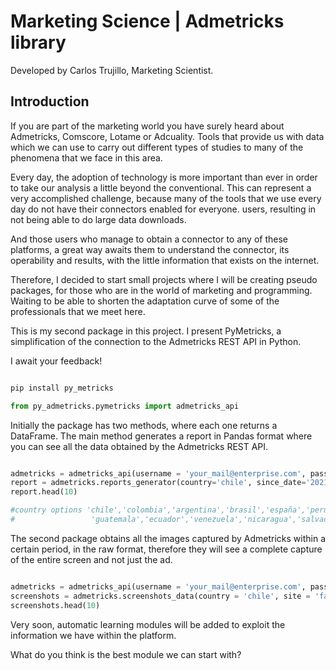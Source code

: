 # Marketing Science | Admetricks library

Developed by Carlos Trujillo, Marketing Scientist.

## Introduction

If you are part of the marketing world you have surely heard about Admetricks, Comscore, Lotame or Adcuality. Tools that provide us with data
which we can use to carry out different types of studies to many of the phenomena that we face in this area.

Every day, the adoption of technology is more important than ever in order to take our analysis a little beyond the conventional.
This can represent a very accomplished challenge, because many of the tools that we use every day do not have their connectors enabled for everyone.
users, resulting in not being able to do large data downloads.

And those users who manage to obtain a connector to any of these platforms, a great way awaits them to understand the connector, its operability and
results, with the little information that exists on the internet.

Therefore, I decided to start small projects where I will be creating pseudo packages, for those who are in the world of marketing and programming. Waiting
to be able to shorten the adaptation curve of some of the professionals that we meet here.

This is my second package in this project. I present PyMetricks, a simplification of the connection to the Admetricks REST API in Python.

I await your feedback!

``` python

pip install py_metricks

from py_admetricks.pymetricks import admetricks_api
```

Initially the package has two methods, where each one returns a DataFrame. The main method generates a report in Pandas format where you can see all
the data obtained by the Admetricks REST API.

``` python

admetricks = admetricks_api(username = 'your_mail@enterprise.com', password = 'admetricks_password')
report = admetricks.reports_generator(country='chile', since_date='2021-05-31', device='mobile', ad_type='display')
report.head(10)

#country options 'chile','colombia','argentina','brasil','españa','peru','mexico','honduras','puerto rico','panama','uruguay','costa rica',
#                 'guatemala','ecuador','venezuela','nicaragua','salvador','republica dominicana' or 'paraguay'
```

The second package obtains all the images captured by Admetricks within a certain period, in the raw format, therefore they will see a complete capture
of the entire screen and not just the ad.

``` python

admetricks = admetricks_api(username = 'your_mail@enterprise.com', password = 'admetricks_password')
screenshots = admetricks.screenshots_data(country = 'chile', site = 'facebook', since_date = '2021-01-08', until_date = '2021-01-08')
screenshots.head(10)
```

Very soon, automatic learning modules will be added to exploit the information we have within the platform.

What do you think is the best module we can start with?